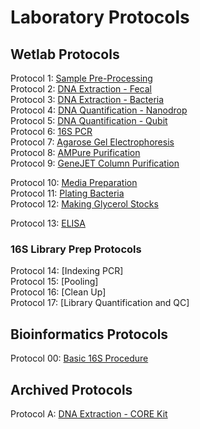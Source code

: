 # Laboratory Protocols

## Wetlab Protocols
Protocol 1: [Sample Pre-Processing](https://github.com/sjc6663/Protocols/blob/main/wetlab-protocols/sample-processing.md)  
Protocol 2: [DNA Extraction - Fecal](https://github.com/sjc6663/Protocols/blob/main/wetlab-protocols/DNA_Extraction_Bacteria.md)  
Protocol 3: [DNA Extraction - Bacteria](https://github.com/sjc6663/Protocols/blob/main/wetlab-protocols/DNA_Extraction_Bacteria.md)  
Protocol 4: [DNA Quantification - Nanodrop](https://github.com/sjc6663/Protocols/blob/main/wetlab-protocols/Quantification_Nanodrop.md)  
Protocol 5: [DNA Quantification - Qubit](https://github.com/sjc6663/Protocols/blob/main/wetlab-protocols/Quantification_Qubit.md)  
Protocol 6: [16S PCR](https://github.com/sjc6663/Protocols/blob/main/wetlab-protocols/16S_PCR.md)  
Protocol 7: [Agarose Gel Electrophoresis](https://github.com/sjc6663/Protocols/blob/main/wetlab-protocols/Gel-Electrophoresis.md)  
Protocol 8: [AMPure Purification](https://github.com/sjc6663/Protocols/blob/main/wetlab-protocols/Ampure-purification.md)  
Protocol 9: [GeneJET Column Purification](https://github.com/sjc6663/Protocols/blob/main/wetlab-protocols/Column-purification.md)  

Protocol 10: [Media Preparation](https://github.com/sjc6663/Protocols/blob/main/wetlab-protocols/media-preparation.md)  
Protocol 11: [Plating Bacteria](https://github.com/sjc6663/Protocols/blob/main/wetlab-protocols/Plating-bacteria.md)  
Protocol 12: [Making Glycerol Stocks](https://github.com/sjc6663/Protocols/blob/main/wetlab-protocols/glycerol-stock.md)  

Protocol 13: [ELISA](https://github.com/sjc6663/Protocols/blob/main/wetlab-protocols/ELISA-dublin.md)  

### 16S Library Prep Protocols  
Protocol 14: [Indexing PCR]  
Protocol 15: [Pooling]  
Protocol 16: [Clean Up]  
Protocol 17: [Library Quantification and QC]  

## Bioinformatics Protocols
Protocol 00: [Basic 16S Procedure](https://github.com/sjc6663/Protocols/blob/main/bioinformatics/basic-16s.md)

## Archived Protocols 
Protocol A: [DNA Extraction - CORE Kit](https://github.com/sjc6663/Protocols/blob/main/archived-protocols/core-extraction.md)

